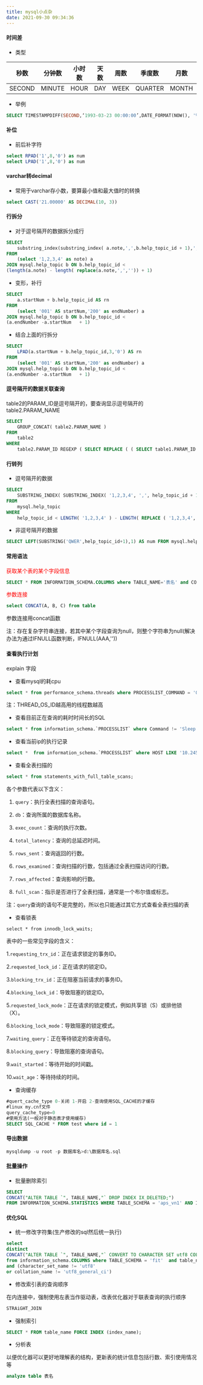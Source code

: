 ```yaml
---
title: mysql小点杂
date: 2021-09-30 09:34:36
---
```




#### 时间差

- 类型 

| 秒数   | 分钟数 | 小时数 | 天数 | 周数 | 季度数  | 月数  | 年数 |
| ------ | ------ | ------ | ---- | ---- | ------- | ----- | ---- |
| SECOND | MINUTE | HOUR   | DAY  | WEEK | QUARTER | MONTH | YEAR |

- 举例 

```sql
SELECT TIMESTAMPDIFF(SECOND,‘1993-03-23 00:00:00’,DATE_FORMAT(NOW(), '%Y-%m-%d %H:%i:%S'))
```



#### 补位

- 前后补字符

```sql
select RPAD('1',8,'0') as num
select LPAD('1',8,'0') as num
```



#### varchar转decimal

- 常用于varchar存小数，要算最小值和最大值时的转换

```sql
select CAST('21.00000' AS DECIMAL(10, 3))
```



#### 行拆分

- 对于逗号隔开的数据拆分成行

```sql
SELECT
    substring_index(substring_index( a.note,',',b.help_topic_id + 1),',' ,- 1)
FROM
    (select '1,2,3,4' as note) a  
JOIN mysql.help_topic b ON b.help_topic_id <
(length(a.note) - length( replace(a.note,',','')) + 1)
```

- 变形，补行

```sql
SELECT
    a.startNum + b.help_topic_id AS rn
FROM
    (select '001' AS startNum,'200' as endNumber) a  
JOIN mysql.help_topic b ON b.help_topic_id <
(a.endNumber -a.startNum   + 1)
```

- 结合上面的行拆分

```sql
SELECT
    LPAD(a.startNum + b.help_topic_id,3,'0') AS rn
FROM
    (select '001' AS startNum,'200' as endNumber) a  
JOIN mysql.help_topic b ON b.help_topic_id <
(a.endNumber -a.startNum   + 1)
```

#### 逗号隔开的数据关联查询

table2的PARAM_ID是逗号隔开的，要查询显示逗号隔开的table2.PARAM_NAME

```sql
SELECT
	GROUP_CONCAT( table2.PARAM_NAME ) 
FROM
	table2 
WHERE
	table2.PARAM_ID REGEXP ( SELECT REPLACE ( ( SELECT table1.PARAM_ID FROM table1 WHERE table1.id = '1' ), ',', '|' ) )
```

#### 行转列

- 逗号隔开的数据

```sql
SELECT
	SUBSTRING_INDEX( SUBSTRING_INDEX( '1,2,3,4', ',', help_topic_id + 1 ), ',',- 1 ) AS num 
FROM
	mysql.help_topic 
WHERE
	help_topic_id < LENGTH( '1,2,3,4' ) - LENGTH( REPLACE ( '1,2,3,4', ',', '' ) ) +1
```

- 非逗号隔开的数据

```sql
SELECT LEFT(SUBSTRING('QWER',help_topic_id+1),1) AS num FROM mysql.help_topic WHERE help_topic_id < LENGTH('QWER');
```



#### 常用语法

<font color='red'>获取某个表的某个字段信息</font>

```SQL
SELECT * FROM INFORMATION_SCHEMA.COLUMNS where TABLE_NAME='表名' and COLUMN_NAME='列名'
```

<font color=red>参数连接</font>

```sql
select CONCAT(A, B, C) from table 
```

参数连接用concat函数

注：存在复杂字符串连接，若其中某个字段查询为null，则整个字符串为null(解决办法为通过IFNULL函数判断，IFNULL(AAA,''))



#### 查看执行计划

explain 字段

- 查看mysql的耗cpu

```sql
select * from performance_schema.threads where PROCESSLIST_COMMAND = 'Query' order by THREAD_OS_ID DESC
```

注：THREAD_OS_ID越高用的线程数越高

- 查看目前正在查询的耗时时间长的SQL

```sql
select * from information_schema.`PROCESSLIST` where Command != 'Sleep' order by `time` DESC
```

- 查看当前ip的执行记录

```sql
select *  from information_schema.`PROCESSLIST` where HOST LIKE '10.245.228.89%' order by `time` DESC
```

- 查看全表扫描的

```sql
select * from statements_with_full_table_scans;
```

各个参数代表以下含义：
1. `query`：执行全表扫描的查询语句。

2. `db`：查询所属的数据库名称。

3. `exec_count`：查询的执行次数。

4. `total_latency`：查询的总延迟时间。

5. `rows_sent`：查询返回的行数。

6. `rows_examined`：查询扫描的行数，包括通过全表扫描访问的行数。

7. `rows_affected`：查询影响的行数。

8. `full_scan`：指示是否进行了全表扫描，通常是一个布尔值或标志。

  注：`query`查询的语句不是完整的，所以也只能通过其它方式查看全表扫描的表

- 查看锁表

```
select * from innodb_lock_waits;
```

表中的一些常见字段的含义：

1.`requesting_trx_id`：正在请求锁定的事务ID。

2.`requested_lock_id`：正在请求的锁定ID。

3.`blocking_trx_id`：正在阻塞当前请求的事务ID。

4.`blocking_lock_id`：导致阻塞的锁定ID。

5.`requested_lock_mode`：正在请求的锁定模式，例如共享锁（S）或排他锁（X）。

6.`blocking_lock_mode`：导致阻塞的锁定模式。

7.`waiting_query`：正在等待锁定的查询语句。

8.`blocking_query`：导致阻塞的查询语句。

9.`wait_started`：等待开始的时间戳。

10.`wait_age`：等待持续的时间。



- 查询缓存

```sql
#quert_cache_type 0-关闭 1-开启 2-查询使用SQL_CACHE的才缓存 
#linux my.cnf文件
query_cache_type=0
#使用方法(一般对于静态表才使用缓存)
SELECT SQL_CACHE * FROM test where id = 1
```



#### 导出数据

```sql
mysqldump -u root -p 数据库名>d:\数据库名.sql
```



#### 批量操作

- 批量删除索引

```sql
SELECT 
CONCAT("ALTER TABLE `", TABLE_NAME,"` DROP INDEX IX_DELETED;") 
FROM INFORMATION_SCHEMA.STATISTICS WHERE TABLE_SCHEMA = 'aps_vn1' AND INDEX_NAME = 'IX_DELETED';
```



#### 优化SQL

- 统一修改字符集(生产修改的sql然后统一执行)

```sql
select 
distinct
CONCAT("ALTER TABLE `", TABLE_NAME,"` CONVERT TO CHARACTER SET utf8 COLLATE utf8_general_ci;") 
from information_schema.COLUMNS where TABLE_SCHEMA = 'fit'  and table_name like 't_pom%' 
and (character_set_name != 'utf8'
or collation_name != 'utf8_general_ci')
```

- 修改索引表的查询顺序

在内连接中，强制使用左表当作驱动表，改表优化器对于联表查询的执行顺序

```sql
STRAiGHT_JOIN
```

- 强制索引

```sql
SELECT * FROM table_name FORCE INDEX (index_name);
```

- 分析表

以便优化器可以更好地理解表的结构，更新表的统计信息包括行数、索引使用情况等

```SQL
analyze table 表名
```

